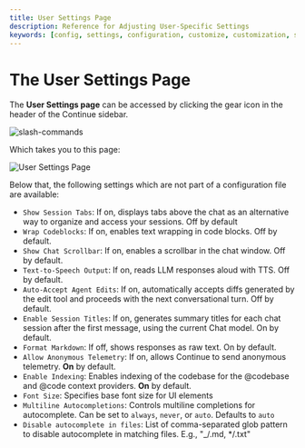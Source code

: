 ```yaml
---
title: User Settings Page
description: Reference for Adjusting User-Specific Settings
keywords: [config, settings, configuration, customize, customization, sidebar]
---
```


# The User Settings Page

The **User Settings page** can be accessed by clicking the gear icon in the header of the Continue sidebar.

![slash-commands](/img/header-buttons.png)

Which takes you to this page:

![User Settings Page](/img/settings-page.png)

Below that, the following settings which are not part of a configuration file are available:

- `Show Session Tabs`: If on, displays tabs above the chat as an alternative way to organize and access your sessions. Off by default
- `Wrap Codeblocks`: If on, enables text wrapping in code blocks. Off by default.
- `Show Chat Scrollbar`: If on, enables a scrollbar in the chat window. Off by default.
- `Text-to-Speech Output`: If on, reads LLM responses aloud with TTS. Off by default.
- `Auto-Accept Agent Edits`: If on, automatically accepts diffs generated by the edit tool and proceeds with the next conversational turn. Off by default.
- `Enable Session Titles`: If on, generates summary titles for each chat session after the first message, using the current Chat model. On by default.
- `Format Markdown`: If off, shows responses as raw text. On by default.
- `Allow Anonymous Telemetry`: If on, allows Continue to send anonymous telemetry. **On** by default.
- `Enable Indexing`: Enables indexing of the codebase for the @codebase and @code context providers. **On** by default.
- `Font Size`: Specifies base font size for UI elements
- `Multiline Autocompletions`: Controls multiline completions for autocomplete. Can be set to `always`, `never`, or `auto`. Defaults to `auto`
- `Disable autocomplete in files`: List of comma-separated glob pattern to disable autocomplete in matching files. E.g., "\_/.md, \*/.txt"

<!-- - `Use autocomplete cache`: If on, caches completions. -->
<!-- - `Use Chromium for Docs Crawling`: Use Chromium to crawl docs locally. Useful if the default Cheerio crawler fails on sites that require JavaScript rendering. Downloads and installs Chromium to ~/.continue/.utils. Off by default -->
<!-- - `Codeblock Actions Position`: Sets the position for the actions that show when hovering over codeblocks. Defaults to `top` -->
<!-- - `Workspace prompts path`: Where to find Prompt Files in a workspace - replaces the default .continue/prompts -->
